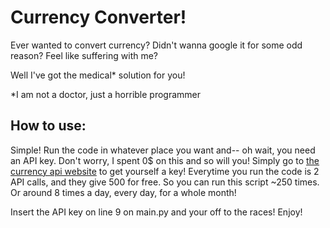 # Currency Converter!

Ever wanted to convert currency? Didn't wanna google it for some odd reason? Feel like suffering with me?

Well I've got the medical* solution for you!

*I am not a doctor, just a horrible programmer

## How to use:
Simple! Run the code in whatever place you want and-- oh wait, you need an API key. Don't worry, I spent 0$ on this and so will you! 
Simply go to [the currency api website](https://currencyapi.com/) to get yourself a key! Everytime you run the code is 2 API calls, and they give 500 for free.
So you can run this script ~250 times. Or around 8 times a day, every day, for a whole month!

Insert the API key on line 9 on main.py and your off to the races! Enjoy!
